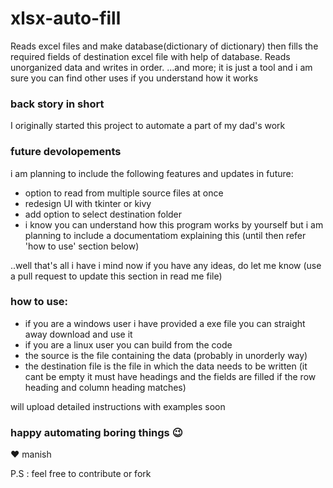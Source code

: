 # xlsx-auto-fill

Reads excel files and make database(dictionary of dictionary) then fills the required fields of destination excel file with help of database.
Reads unorganized data and writes in order.
...and more; it is just a tool and i am sure you can find other uses if you understand how it works

### back story in short

I originally started this project to automate a part of my dad's work

### future devolopements

 i am planning to include the following features and updates in future:
 - option to read from multiple source files at once
 - redesign UI with tkinter or kivy
 - add option to select destination folder
 - i know you can understand how this program works by yourself but i am planning to include a documentatiom explaining this (until then refer 'how to use' section below)
 
 ..well that's all i have i mind now if you have any ideas, do let me know (use a pull request to update this section in read me file)
 
### how to use:
- if you are a windows user i have provided a exe file you can straight away download and use it
- if you are a linux user you can build from the code
- the source is the file containing the data (probably in unorderly way)
- the destination file is the file in which the data needs to be written (it cant be empty it must have headings and the fields are filled if the row heading and column heading matches)

will upload detailed instructions with examples soon

### happy automating boring things 😉
❤️ manish

P.S : feel free to contribute or fork
